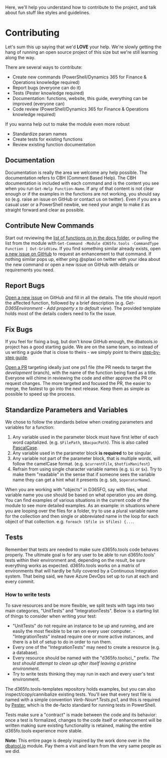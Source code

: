 ﻿Here, we'll help you understand how to contribute to the project, and talk about fun stuff like styles and guidelines.
# Contributing
Let's sum this up saying that we'd **LOVE** your help. We're slowly getting the hang of running an open source project of this size but we're still learning along the way.

There are several ways to contribute:
 - Create new commands (PowerShell/Dynamics 365 for Finance & Operations knowledge required)
 - Report bugs (everyone can do it)
 - Tests (Pester knowledge required)
 - Documentation: functions, website, this guide, everything can be improved (everyone can)
 - Code review (PowerShell/Dynamics 365 for Finance & Operations knowledge required)

If you wanna help out to make the module even more robust
   - Standardize param names
   - Create tests for existing functions
   - Review existing function documentation

## Documentation
Documentation is really the area we welcome any help possible. The documentation refers to CBH (Comment Based Help). The CBH documentation is included with each command and is the content you see when you run `Get-Help Function-Name`. If any of that content is not clear enough or if the examples in the functions are not working, you should say so (e.g. raise an issue on GitHub or contact us on twitter). Even if you are a casual user or a PowerShell newbie, we need your angle to make it as straight forward and clear as possible.

## Contribute New Commands
Start out reviewing the [list of functions on in the docs folder](https://github.com/d365collaborative/d365fo.tools/tree/development/docs), or pulling the list from the module with `Get-Command -Module d365fo.tools -CommandType Function | Out-GridView`. If you find something similar already exists, open [a new issue on GitHub](https://github.com/d365collaborative/d365fo.tools/issues/new) to request an enhancement to that command. If nothing similar pops up, either ping @splaxi on twitter with your idea about the new command or open a new issue on GitHub with details or requirements you need.

## Report Bugs
[Open a new issue](https://github.com/d365collaborative/d365fo.tools/issues/new) on GitHub and fill in all the details. The title should report the affected function, followed by a brief description (e.g. _Get-D365Environment - Add property x to default view_). The provided template holds most of the details coders need to fix the issue.

## Fix Bugs
If you feel for fixing a bug, but don't know GitHub enough, the dbatools.io project has a good starting guide. We are on the same team, so instead of us writing a guide that is close to theirs - we simply point to theirs [step-by-step guide](https://dbatools.io/firstpull).

[Open a PR](https://github.com/d365collaborative/d365fo.tools/pulls) targeting ideally just one ps1 file (the PR needs to target the *development* branch), with the name of the function being fixed as a title. Everyone will chime in reviewing the code and either approve the PR or request changes. The more targeted and focused the PR, the easier to merge, the fastest to go into the next release. Keep them as simple as possible to speed up the process.

## Standardize Parameters and Variables
We chose to follow the standards below when creating parameters and variables for a function:

1) Any variable used in the parameter block must have first letter of each word capitalized. (e.g. `$FilePath`, `$BacpacPath`). This is also called [PascalCase](https://en.wikipedia.org/wiki/Camel_case).
2) Any variable used in the parameter block **is required** to be singular.
3) Any variable not part of the parameter block, that is multiple words, will follow the camelCase format. (e.g. `$currentFile`, `$hotfixManifest`)
4) Refrain from using single character variable names (e.g. `$i` or `$x`). Try to make them "readable" in the sense that if someone sees the variable name they can get a hint what it presents (e.g. `$db`, `$operatorName`).

When you are working with "objects" in D365FO, say with files, what variable name you use should be based on what operation you are doing. You can find examples of various situations in the current code of the module to see more detailed examples. As an example: in situations where you are looping over the files for a folder, try to use a plural variable name for the collection and then single or abbreviated name in the loop for each object of that collection. e.g. `foreach ($file in $files) {...`.

## Tests
Remember that tests are needed to make sure d365fo.tools code behaves properly. The ultimate goal is for any user to be able to run d365fo.tools' tests within their environment and, depending on the result, be sure everything works as expected. d365fo.tools works on a matrix of environments that will hardly be fully covered by a Continuous Integration system. That being said, we have Azure DevOps set up to run at each and every commit.

### How to write tests
To save resources and be more flexible, we split tests with tags into two main categories, "UnitTests" and "IntegrationTests". Below is a starting list of things to consider when writing your test:
- "UnitTests" do not require an instance to be up and running, and are easily the most flexible to be ran on every user computer. - "IntegrationTests" instead require one or more active instances, and there is a bit of setup to do in order to run them.
- Every one of the "IntegrationTests" may need to create a resource (e.g. a database).
- Every resource should be named with the "d365fo.toolsci_" prefix. _The test should attempt to clean up after itself leaving a pristine environment._
- Try to write tests thinking they may run in each and every user's test environment.

The d365fo.tools-templates repository holds examples, but you can also inspect/copy/cannibalize existing tests. You'll see that every test file is named with a simple convention _Verb-Noun*.Tests.ps1_, and this is required by [Pester](https://GitHub.com/pester/Pester), which is the de-facto standard for running tests in PowerShell.

Tests make sure a "contract" is made between the code and its behavior: once a test is formalized, changes to the code itself or enhancement will be written making sure existing functionality is retained, making the entire d365fo.tools experience more stable.

**Note:** This entire page is deeply inspired by the work done over in the [dbatool.io](https://github.com/sqlcollaborative/dbatools) module. Pay them a visit and learn from the very same people as we did.